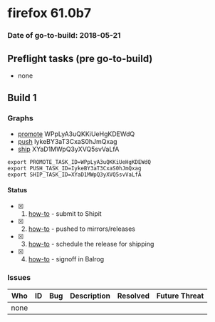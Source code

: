 # firefox 61.0b7

### Date of go-to-build: 2018-05-21

## Preflight tasks (pre go-to-build)
- none

## Build 1  

### Graphs
* [promote](https://tools.taskcluster.net/push-inspector/#/WPpLyA3uQKKiUeHgKDEWdQ) WPpLyA3uQKKiUeHgKDEWdQ
* [push](https://tools.taskcluster.net/push-inspector/#/IykeBY3aT3CxaS0hJmQxag) IykeBY3aT3CxaS0hJmQxag
* [ship](https://tools.taskcluster.net/push-inspector/#/XYaD1MWpQ3yXVQ5svVaLfA) XYaD1MWpQ3yXVQ5svVaLfA
```
export PROMOTE_TASK_ID=WPpLyA3uQKKiUeHgKDEWdQ
export PUSH_TASK_ID=IykeBY3aT3CxaS0hJmQxag
export SHIP_TASK_ID=XYaD1MWpQ3yXVQ5svVaLfA
```


#### Status
- [x] 1.  [how-to](https://wiki.mozilla.org/Release:Release_Automation_on_Mercurial:Starting_a_Release#Submit_to_Ship_It)  - submit to Shipit
- [x] 2.  [how-to](https://github.com/mozilla-releng/releasewarrior-2.0/blob/master/docs/release-promotion/desktop/howto.md#push-artifacts-to-releases-directory)  - pushed to mirrors/releases
- [x] 3.  [how-to](https://github.com/mozilla-releng/releasewarrior-2.0/blob/master/docs/release-promotion/desktop/howto.md#ship-the-release)  - schedule the release for shipping
- [x] 4.  [how-to](https://github.com/mozilla-releng/releasewarrior-2.0/blob/master/docs/release-promotion/desktop/howto.md#obtain-sign-offs-for-changes)  - signoff in Balrog

### Issues
| Who                 | ID               | Bug                                                                 | Description                | Resolved                | Future Threat                |
| ------------------- | ---------------- | ------------------------------------------------------------------- | -------------------------- | ----------------------- | ---------------------------- |
| none | | | | | |

